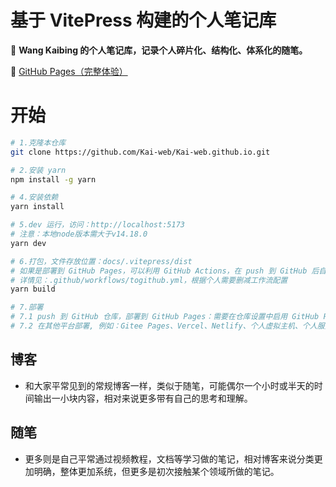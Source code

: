 # 基于 VitePress 构建的个人笔记库

📝 **Wang Kaibing 的个人笔记库，记录个人碎片化、结构化、体系化的随笔。** 

🐢 [GitHub Pages（完整体验）](https://www.kai-web.cn)

# 开始

```bash
# 1.克隆本仓库
git clone https://github.com/Kai-web/Kai-web.github.io.git

# 2.安装 yarn
npm install -g yarn

# 4.安装依赖
yarn install

# 5.dev 运行，访问：http://localhost:5173
# 注意：本地node版本需大于v14.18.0
yarn dev

# 6.打包，文件存放位置：docs/.vitepress/dist
# 如果是部署到 GitHub Pages，可以利用 GitHub Actions，在 push 到 GitHub 后自动部署打包
# 详情见：.github/workflows/togithub.yml，根据个人需要删减工作流配置
yarn build

# 7.部署
# 7.1 push 到 GitHub 仓库，部署到 GitHub Pages：需要在仓库设置中启用 GitHub Pages（本仓库采用此种部署方式）
# 7.2 在其他平台部署, 例如：Gitee Pages、Vercel、Netlify、个人虚拟主机、个人服务器等
```

## 博客

- 和大家平常见到的常规博客一样，类似于随笔，可能偶尔一个小时或半天的时间输出一小块内容，相对来说更多带有自己的思考和理解。

## 随笔

- 更多则是自己平常通过视频教程，文档等学习做的笔记，相对博客来说分类更加明确，整体更加系统，但更多是初次接触某个领域所做的笔记。